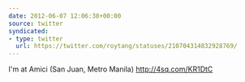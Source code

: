 ```yaml
---
date: 2012-06-07 12:06:38+00:00
source: twitter
syndicated:
- type: twitter
  url: https://twitter.com/roytang/statuses/210704314832928769/
---
```


I'm at Amici (San Juan, Metro Manila) http://4sq.com/KR1DtC